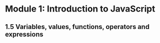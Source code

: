 # Module 1: Introduction to JavaScript

## 1.5 Variables, values, functions, operators and expressions





